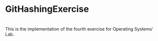 # GitHashingExercise
#
This is the implementation of the fourth exercise for Operating Systems' Lab. 
